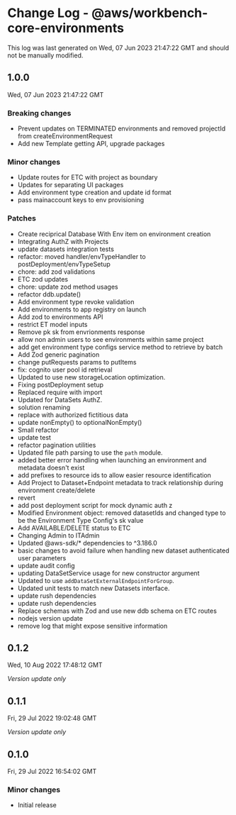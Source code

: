 # Change Log - @aws/workbench-core-environments

This log was last generated on Wed, 07 Jun 2023 21:47:22 GMT and should not be manually modified.

## 1.0.0
Wed, 07 Jun 2023 21:47:22 GMT

### Breaking changes

- Prevent updates on TERMINATED environments and removed projectId from createEnvironmentRequest
- Add new Template getting API, upgrade packages

### Minor changes

- Update routes for ETC with project as boundary
- Updates for separating UI packages
- Add environment type creation and update id format
- pass mainaccount keys to env provisioning

### Patches

- Create reciprical Database With Env item on environment creation
- Integrating AuthZ with Projects
- update datasets integration tests
- refactor: moved handler/envTypeHandler to postDeployment/envTypeSetup
- chore: add zod validations
- ETC zod updates
- chore: update zod method usages
- refactor ddb.update()
- Add environment type revoke validation
- Add environments to app registry on launch
- Add zod to environments API
- restrict ET model inputs
- Remove pk sk from envrionments response
- allow non admin users to see environments within same project
- add get environment type configs service method to retrieve by batch
- Add Zod generic pagination
- change putRequests params to putItems
- fix: cognito user pool id retrieval
- Updated to use new storageLocation optimization.
- Fixing postDeployment setup
- Replaced require with import
- Updated for DataSets AuthZ.
- solution renaming
- replace with authorized fictitious data
-  update nonEmpty() to optionalNonEmpty()
- Small refactor
- update test
- refactor pagination utilities
- Updated file path parsing to use the `path` module.
- added better error handling when launching an environment and metadata doesn't exist
- add prefixes to resource ids to allow easier resource identification
- Add Project to Dataset+Endpoint metadata to track relationship during environment create/delete
- revert
- add post deployment script for mock dynamic auth z
- Modified Environment object: removed datasetIds and changed type to be the Environment Type Config's sk value
- Add AVAILABLE/DELETE status to ETC
- Changing Admin to ITAdmin
- Updated @aws-sdk/* dependencies to ^3.186.0
- basic changes to avoid failure when handling new dataset authenticated user parameters
- update audit config
- updating DataSetService usage for new constructor argument
- Updated to use `addDataSetExternalEndpointForGroup`.
- Updated unit tests to match new Datasets interface.
- update rush dependencies
- update rush dependencies
- Replace schemas with Zod and use new ddb schema on ETC routes
- nodejs version update
- remove log that might expose sensitive information

## 0.1.2
Wed, 10 Aug 2022 17:48:12 GMT

_Version update only_

## 0.1.1
Fri, 29 Jul 2022 19:02:48 GMT

_Version update only_

## 0.1.0
Fri, 29 Jul 2022 16:54:02 GMT

### Minor changes

- Initial release

